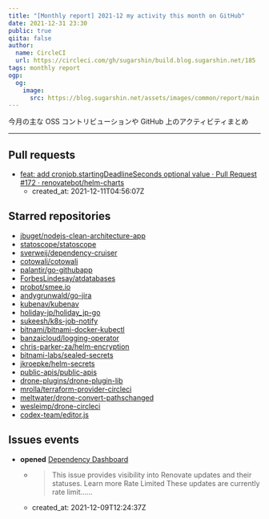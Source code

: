 ```yaml
---
title: "[Monthly report] 2021-12 my activity this month on GitHub"
date: 2021-12-31 23:30
public: true
qiita: false
author:
  name: CircleCI
  url: https://circleci.com/gh/sugarshin/build.blog.sugarshin.net/185
tags: monthly report
ogp:
  og:
    image:
      src: https://blog.sugarshin.net/assets/images/common/report/main.png
---
```


今月の主な OSS コントリビューションや GitHub 上のアクティビティまとめ

***

## Pull requests

- [feat: add cronjob.startingDeadlineSeconds optional value · Pull Request #172 · renovatebot/helm-charts](https://github.com/renovatebot/helm-charts/pull/172)
  - created_at: 2021-12-11T04:56:07Z

## Starred repositories

- [jbuget/nodejs-clean-architecture-app](https://github.com/jbuget/nodejs-clean-architecture-app)
- [statoscope/statoscope](https://github.com/statoscope/statoscope)
- [sverweij/dependency-cruiser](https://github.com/sverweij/dependency-cruiser)
- [cotowali/cotowali](https://github.com/cotowali/cotowali)
- [palantir/go-githubapp](https://github.com/palantir/go-githubapp)
- [ForbesLindesay/atdatabases](https://github.com/ForbesLindesay/atdatabases)
- [probot/smee.io](https://github.com/probot/smee.io)
- [andygrunwald/go-jira](https://github.com/andygrunwald/go-jira)
- [kubenav/kubenav](https://github.com/kubenav/kubenav)
- [holiday-jp/holiday_jp-go](https://github.com/holiday-jp/holiday_jp-go)
- [sukeesh/k8s-job-notify](https://github.com/sukeesh/k8s-job-notify)
- [bitnami/bitnami-docker-kubectl](https://github.com/bitnami/bitnami-docker-kubectl)
- [banzaicloud/logging-operator](https://github.com/banzaicloud/logging-operator)
- [chris-parker-za/helm-encryption](https://github.com/chris-parker-za/helm-encryption)
- [bitnami-labs/sealed-secrets](https://github.com/bitnami-labs/sealed-secrets)
- [jkroepke/helm-secrets](https://github.com/jkroepke/helm-secrets)
- [public-apis/public-apis](https://github.com/public-apis/public-apis)
- [drone-plugins/drone-plugin-lib](https://github.com/drone-plugins/drone-plugin-lib)
- [mrolla/terraform-provider-circleci](https://github.com/mrolla/terraform-provider-circleci)
- [meltwater/drone-convert-pathschanged](https://github.com/meltwater/drone-convert-pathschanged)
- [wesleimp/drone-circleci](https://github.com/wesleimp/drone-circleci)
- [codex-team/editor.js](https://github.com/codex-team/editor.js)

## Issues events

- **opened** [Dependency Dashboard](https://github.com/sugarshin/conn/issues/4)
  - > This issue provides visibility into Renovate updates and their statuses. Learn more  Rate Limited  These updates are currently rate limit......
  - created_at: 2021-12-09T12:24:37Z
